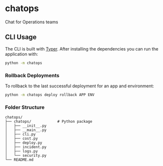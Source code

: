 # chatops

Chat for Operations teams

## CLI Usage

The CLI is built with [Typer](https://typer.tiangolo.com/). After installing the dependencies you can run the application with:

```bash
python -m chatops
```

### Rollback Deployments

To rollback to the last successful deployment for an app and environment:

```bash
python -m chatops deploy rollback APP ENV
```

### Folder Structure

```
chatops/
├── chatops/            # Python package
│   ├── __init__.py
│   ├── __main__.py
│   ├── cli.py
│   ├── cost.py
│   ├── deploy.py
│   ├── incident.py
│   ├── logs.py
│   └── security.py
└── README.md
```
